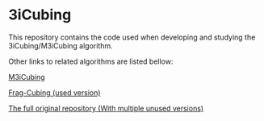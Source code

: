 # 3iCubing

This repository contains the code used when developing and studying the 3iCubing/M3iCubing algorithm.

Other links to related algorithms are listed bellow:

[M3iCubing](https://github.com/Blaldas/M3iCubing)

[Frag-Cubing (used version)](https://github.com/Blaldas/Frag-Cubing_Java_Simplified)

[The full original repository (With multiple unused versions)](https://github.com/Blaldas/Data-Cube-ID-Reduction)
